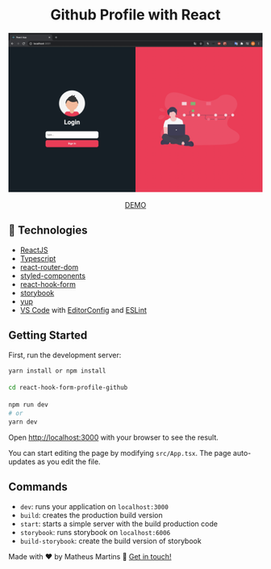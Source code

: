 <h1 align="center">
    Github Profile with React
</h1>

<p align="center">
   <img alt="photo" src="./src/assets/photo1.png" />
</p>

<p align="center">
    <a href="https://react-hook-form-profile-github.vercel.app/" > DEMO </a>
</p>

## :rocket: Technologies

- [ReactJS](https://reactjs.org/)
- [Typescript][ts]
- [react-router-dom](https://github.com/ReactTraining/react-router)
- [styled-components](https://www.styled-components.com/)
- [react-hook-form](https://react-hook-form.com/)
- [storybook](https://storybook.js.org/)
- [yup](https://www.npmjs.com/package/yup?activeTab=readme)
- [VS Code][vscode] with [EditorConfig][vceditconfig] and [ESLint][vceslint]

## Getting Started

First, run the development server:

```bash
yarn install or npm install

cd react-hook-form-profile-github

npm run dev
# or
yarn dev
```

Open [http://localhost:3000](http://localhost:3000) with your browser to see the result.

You can start editing the page by modifying `src/App.tsx`. The page auto-updates as you edit the file.

## Commands

- `dev`: runs your application on `localhost:3000`
- `build`: creates the production build version
- `start`: starts a simple server with the build production code
- `storybook`: runs storybook on `localhost:6006`
- `build-storybook`: create the build version of storybook


Made with ♥ by Matheus Martins :wave: [Get in touch!](https://www.linkedin.com/in/matheus-martins-78859b117/)

[ts]: https://www.typescriptlang.org
[vscode]: https://code.visualstudio.com/
[yarn]: https://yarnpkg.com/
[vceditconfig]: https://marketplace.visualstudio.com/items?itemName=EditorConfig.EditorConfig
[vceslint]: https://marketplace.visualstudio.com/items?itemName=dbaeumer.vscode-eslint
